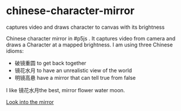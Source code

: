 # chinese-character-mirror
captures video and draws character to canvas with its brightness

Chinese character mirror in #p5js . It captures video from camera and draws a Character at a mapped brightness.
I am using three Chinese idioms:
- 破镜重圆  to get back together  
- 镜花水月 to have an unrealistic view of the world 
- 明镜高悬 have a mirror that can tell true from false

I like 镜花水月the best, mirror flower water moon. 

[Look into the mirror](https://editor.p5js.org/greggelong/present/8JH7JMbxC)
